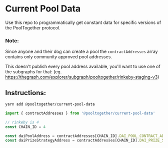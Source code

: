 # Current Pool Data

Use this repo to programmatically get constant data for specific versions of the PoolTogether protocol.

### Note:

Since anyone and their dog can create a pool the `contractAddresses` array contains only community approved pool addresses.

This doesn't publish every pool address available, you'll want to use one of the subgraphs for that: 
(eg. https://thegraph.com/explorer/subgraph/pooltogether/rinkeby-staging-v3)

## Instructions:

```sh
yarn add @pooltogether/current-pool-data
```

```js
import { contractAddresses } from '@pooltogether/current-pool-data'

// rinkeby is 4
const CHAIN_ID = 4

const daiPoolAddress = contractAddresses[CHAIN_ID].DAI_POOL_CONTRACT_ADDRESS
const daiPrizeStrategyAddress = contractAddresses[CHAIN_ID].DAI_PRIZE_STRATEGY_CONTRACT_ADDRESS
```
